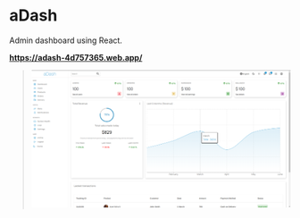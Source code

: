 # aDash
Admin dashboard using React.

**https://adash-4d757365.web.app/**

> ![Site](assets/site.png)